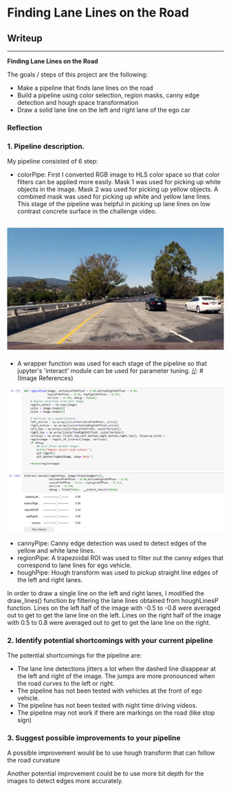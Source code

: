 # **Finding Lane Lines on the Road** 

## Writeup 
---

**Finding Lane Lines on the Road**

The goals / steps of this project are the following:
* Make a pipeline that finds lane lines on the road
* Build a pipeline using color selection, region masks, canny edge detection and hough space transformation
* Draw a solid lane line on the left and right lane of the ego car 


### Reflection

### 1. Pipeline description.

My pipeline consisted of 6 step:

* colorPipe: First I converted RGB image to HLS color space so that color filters can be applied more easily. Mask 1 was used for picking up white objects in the image. Mask 2 was used for picking up yellow objects. A combined mask was used for picking up white and yellow lane lines. This stage of the pipeline was helpful in picking up lane lines on low contrast concrete surface in the challenge video.

[//]: # (Image References)

[image2]: ./examples/challengeSnap2.jpg "Challenge Video Snapshot"

![alt text][image2]
---

* A wrapper function was used for each stage of the pipeline so that jupyter's 'interact' module can be used for parameter tuning.
[//]: # (Image References)

[image3]: ./examples/interactiveTuning.png "Interactive Tuning"

![alt text][image3]
* cannyPipe: Canny edge detection was used to detect edges of the yellow and white lane lines.
* regionPipe: A trapezoidal ROI was used to filter out the canny edges that correspond to lane lines for ego vehicle.
* houghPipe: Hough transform was used to pickup straight line edges of the left and right lanes.

In order to draw a single line on the left and right lanes, I modified the draw_lines() function by filtering the lane lines obtained from houghLinesP function. Lines on the left half of the image with -0.5 to -0.8 were averaged out to get to get the lane line on the left. Lines on the right half of the image with 0.5 to 0.8 were averaged out to get to get the lane line on the right.


### 2. Identify potential shortcomings with your current pipeline


The potential shortcomings for the pipeline are:
* The lane line detections jitters a lot when the dashed line disappear at the left and right of the image. The jumps are more pronounced when the road curves to the left or right.
* The pipeline has not been tested with vehicles at the front of ego vehicle.
* The pipeline has not been tested with night time driving videos.
* The pipeline may not work if there are markings on the road (like stop sign)


### 3. Suggest possible improvements to your pipeline

A possible improvement would be to use hough transform that can follow the road curvature

Another potential improvement could be to use more bit depth for the images to detect edges more accurately.
